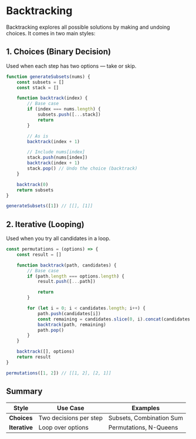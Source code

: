 # Backtracking
Backtracking explores all possible solutions by making and undoing choices.
It comes in two main styles:


## 1. Choices (Binary Decision)
Used when each step has two options — take or skip.
```js
function generateSubsets(nums) {
	const subsets = []
	const stack = []

	function backtrack(index) {
		// Base case
		if (index === nums.length) {
			subsets.push([...stack])
			return
		}

		// As is
		backtrack(index + 1)

		// Include nums[index]
		stack.push(nums[index])
		backtrack(index + 1)
		stack.pop() // Undo the choice (backtrack)
	}

	backtrack(0)
	return subsets
}

generateSubsets([1]) // [[], [1]]

```

## 2. Iterative (Looping)
Used when you try all candidates in a loop.

```js
const permutations = (options) => {
	const result = []

	function backtrack(path, candidates) {
		// Base case
		if (path.length === options.length) {
			result.push([...path])

			return
		}

		for (let i = 0; i < candidates.length; i++) {
			path.push(candidates[i])
			const remaining = candidates.slice(0, i).concat(candidates.slice(i + 1))
			backtrack(path, remaining)
			path.pop()
		}
	}

	backtrack([], options)
	return result
}

permutations([1, 2]) // [[1, 2], [2, 1]]

```
## Summary
| Style         | Use Case               | Examples                 |
| ------------- | ---------------------- | ------------------------ |
| **Choices**   | Two decisions per step | Subsets, Combination Sum |
| **Iterative** | Loop over options      | Permutations, N-Queens   |
